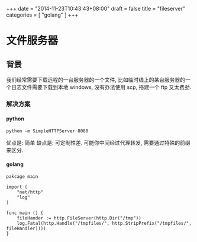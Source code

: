 +++
date = "2014-11-23T10:43:43+08:00"
draft = false
title = "fileserver"
categories = [
	"golang"
]
+++

# 文件服务器
## 背景
我们经常需要下载远程的一台服务器的一个文件, 比如临时线上的某台服务器的一个日志文件需要下载到本地 windows, 没有办法使用 scp, 搭建一个 ftp 又太费劲.  
### 解决方案
#### python   

	python -m SimpleHTTPServer 8080
	
<!--more-->

优点是: 简单 缺点是: 可定制性差.  可能你中间经过代理转发, 需要通过特殊的前缀来区分.  

#### golang

	pakcage main
	
	import (
		"net/http"
		"log"
	)
	
	func main () {
		fileHander := http.FileServer(http.Dir("/tmp"))
		log.Fatal(http.Handle("/tmpfiles/", http.StripPrefix("/tmpfiles/", fileHandler))))
	}
